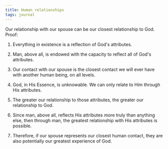 ```yaml
---
title: Human relationships
tags: journal
---
```


Our relationship with our spouse can be our closest relationship to God.
Proof:

1. Everything in existence is a reflection of God's attributes.

1. Man, above all, is endowed with the capacity to reflect all of God's
attributes.

1. Our contact with our spouse is the closest contact we will ever have
with another human being, on all levels.

1. God, in His Essence, is unknowable.  We can only relate to Him
through His attributes.

1. The greater our relationship to those attributes, the greater our
relationship to God.

1. Since man, above all, reflects His attributes more truly than
anything else, then through man, the greatest relationship with His
attributes is possible.

1. Therefore, if our spouse represents our closest human contact, they
are also potentially our greatest experience of God.


